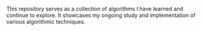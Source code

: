 This repository serves as a collection of algorithms I have learned and continue to explore. It showcases my ongoing study and implementation of various algorithmic techniques.